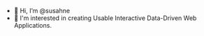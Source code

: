 - 👋 Hi, I’m @susahne
- 👀 I'm interested in creating Usable Interactive Data-Driven Web Applications.

<!---
susahne/susahne is a ✨ special ✨ repository because its `README.md` (this file) appears on your GitHub profile.
You can click the Preview link to take a look at your changes.
--->
